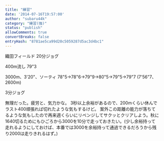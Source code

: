 ```yaml
---
title: "練習"
date: '2014-07-16T19:57:00'
author: "subaru44k"
category: "練習(強)"
status: "publish"
allowComments: true
convertBreaks: false
entryHash: "8781ae5ca99d20c5059287d5ac3d4bc1"
---
```

織田フィールド
20分ジョグ

400m流し
79"3

3000m、3'20"、ソーティ
78"5→78"6→79"9→80"5→79"5→79"7
(7'56"7、2600m) 

3分ジョグ

無理だった。疲労と、気力かな。
3秒以上余裕があるので、200mくらい休んでラスト400頑張れば切れたような気もするけど。
案外この距離の能力が落ちてるような気もしたので再来週くらいにリベンジしてサクッとクリアしよう。秋に1640切るためにもひごろから3000を10分で走っておきたい。(少し余裕持って走れるようにしておけば、本番では3000を余裕持って通過できるだろうから残り2000は走りきれるはず。)
